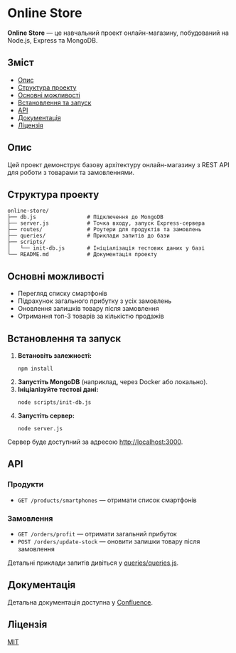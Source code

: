 # Online Store

**Online Store** — це навчальний проект онлайн-магазину, побудований на Node.js, Express та MongoDB.

## Зміст

- [Опис](#опис)
- [Структура проекту](#структура-проекту)
- [Основні можливості](#основні-можливості)
- [Встановлення та запуск](#встановлення-та-запуск)
- [API](#api)
- [Документація](#документація)
- [Ліцензія](#ліцензія)

## Опис

Цей проект демонструє базову архітектуру онлайн-магазину з REST API для роботи з товарами та замовленнями.

## Структура проекту

```
online-store/
├── db.js                # Підключення до MongoDB
├── server.js            # Точка входу, запуск Express-сервера
├── routes/              # Роутери для продуктів та замовлень
├── queries/             # Приклади запитів до бази
├── scripts/
│   └── init-db.js       # Ініціалізація тестових даних у базі
└── README.md            # Документація проекту
```

## Основні можливості

- Перегляд списку смартфонів
- Підрахунок загального прибутку з усіх замовлень
- Оновлення залишків товару після замовлення
- Отримання топ-3 товарів за кількістю продажів

## Встановлення та запуск

1. **Встановіть залежності:**
   ```
   npm install
   ```
2. **Запустіть MongoDB** (наприклад, через Docker або локально).
3. **Ініціалізуйте тестові дані:**
   ```
   node scripts/init-db.js
   ```
4. **Запустіть сервер:**
   ```
   node server.js
   ```

Сервер буде доступний за адресою [http://localhost:3000](http://localhost:3000).

## API

### Продукти

- `GET /products/smartphones` — отримати список смартфонів

### Замовлення

- `GET /orders/profit` — отримати загальний прибуток
- `POST /orders/update-stock` — оновити залишки товару після замовлення

Детальні приклади запитів дивіться у [queries/queries.js](queries/queries.js).

## Документація

Детальна документація доступна у [Confluence](https://dfurtune18.atlassian.net/wiki/x/C4AD).

## Ліцензія

[MIT](LICENSE)